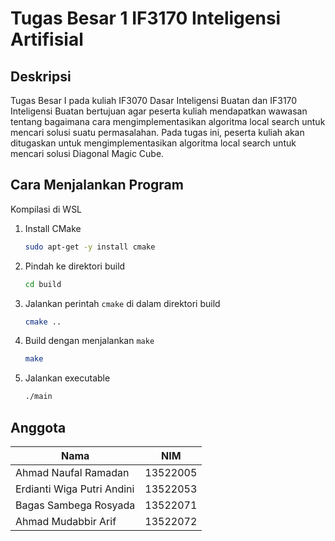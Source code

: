 # Tugas Besar 1 IF3170 Inteligensi Artifisial

## Deskripsi

Tugas Besar I pada kuliah IF3070 Dasar Inteligensi Buatan dan IF3170 Inteligensi Buatan bertujuan agar peserta kuliah mendapatkan wawasan tentang bagaimana cara mengimplementasikan algoritma local search untuk mencari solusi suatu permasalahan. Pada tugas ini, peserta kuliah akan ditugaskan untuk mengimplementasikan algoritma local search untuk mencari solusi Diagonal Magic Cube.

## Cara Menjalankan Program

Kompilasi di WSL

1. Install CMake

    ```bash
    sudo apt-get -y install cmake
    ```

2. Pindah ke direktori build

    ```bash
    cd build
    ```

3. Jalankan perintah `cmake` di dalam direktori build

    ```bash
    cmake ..
    ```

4. Build dengan menjalankan `make`

    ```bash
    make
    ```

5. Jalankan executable

    ```bash
    ./main
    ```

## Anggota

| Nama                       | NIM      |
|----------------------------|----------|
| Ahmad Naufal Ramadan       | 13522005 |
| Erdianti Wiga Putri Andini | 13522053 |
| Bagas Sambega Rosyada      | 13522071 |
| Ahmad Mudabbir Arif        | 13522072 |
